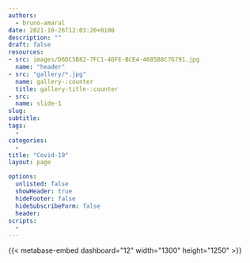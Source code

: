 ```yaml
---
authors:
  - bruno-amaral
date: 2021-10-26T12:03:20+0100
description: ""
draft: false
resources: 
- src: images/D6DC5B82-7FC1-4DFE-BCE4-4685B8C76791.jpg
  name: "header"
- src: "gallery/*.jpg"
  name: gallery-:counter
  title: gallery-title-:counter
- src:
  name: slide-1
slug:
subtitle: 
tags: 
  - 
categories: 
  - 
title: "Covid-19"
layout: page

options:
  unlisted: false
  showHeader: true
  hideFooter: false
  hideSubscribeForm: false
  header:
scripts:
  -
---
```


<div class="row">
<div class="col-md-10 mx-auto">

{{< metabase-embed dashboard="12" width="1300" height="1250" >}}

</div>
</div>